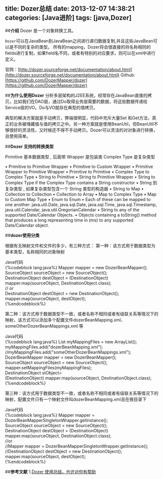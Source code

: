 title: Dozer总结
date: 2013-12-07 14:38:21
categories: [Java进阶]
tags: [java,Dozer]
---
##**介绍**
Dozer 是一个对象转换工具。 

`Dozer`可以在JavaBean到JavaBean之间进行递归数据复制,并且这些JavaBean可以是不同的复杂的类型。 
所有的mapping，Dozer将会很直接的将名称相同的fields进行复制，如果field名不同，或者有特别的对应要求，则可以在xml中进行定义。<!-- more -->

官网：[http://dozer.sourceforge.net/documentation/about.html](http://dozer.sourceforge.net/documentation/about.html)
Github:[https://github.com/DozerMapper/dozer](https://github.com/DozerMapper/dozer)

##**为什么使用Dozer**
分析多层架构的J2EE系统，经常存在JavaBean直接的拷贝。比如我们在DAO层，通过Do取得业务层需要的数据，将这些数据传递给 Service层的VO。Do与VO就存在典型的值拷贝。 

典型的解决方案就是手动拷贝，弊端很明显，代码中充斥大量Set 和Get方法，真正的业务被埋藏值与值的拷贝之中。另一种方案就是使用BeanUtil，但BeanUtil不够很好的灵活性，又时候还不得不手动拷贝。Dozer可以灵活的对对象进行转换，且使用简单。 

##**Dozer 支持的转换类型**

Primitive 基本数据类型 , 后面带 Wrapper 是包装类 Complex Type 是复杂类型 

•	Primitive to Primitive Wrapper 
•	Primitive to Custom Wrapper 
•	Primitive Wrapper to Primitive Wrapper 
•	Primitive to Primitive 
•	Complex Type to Complex Type 
•	String to Primitive 
•	String to Primitive Wrapper 
•	String to Complex Type if the Complex Type contains a String constructor 
•	String 到复杂类型 , 如果复杂类型包含一个 String 类型的构造器 
•	String to Map 
•	Collection to Collection 
•	Collection to Array 
•	Map to Complex Type 
•	Map to Custom Map Type 
•	Enum to Enum 
•	Each of these can be mapped to one another: java.util.Date, java.sql.Date, java.sql.Time, java.sql.Timestamp, java.util.Calendar, java.util.GregorianCalendar 
•	String to any of the supported Date/Calendar Objects. 
•	Objects containing a toString() method that produces a long representing time in (ms) to any supported Date/Calendar object. 

##**dozer使用分类**

根据有无映射文件和文件的多少，有三种方式： 
第一种：该方式用于数据类型为基本类型，名称相同的对象映射 

Java代码  
{%codeblock lang:java%}
Mapper mapper = new DozerBeanMapper();  
SourceObject sourceObject = new SourceObject();  
DestinationObject destObject = (DestinationObject) mapper.map(sourceObject, DestinationObject.class);  
    //  or  
DestinationObject destObject = new DestinationObject();  
mapper.map(sourceObject, destObject);  
{%endcodeblock%}

第二种：该方式用于数据类型不一致，或者名称不相同或者有级联关系等情况下的映射，该方式可以添加多个配置文件dozerBeanMapping.xml、someOtherDozerBeanMappings.xml 等 

Java代码  
{%codeblock lang:java%}
List myMappingFiles = new ArrayList();  
myMappingFiles.add("dozerBeanMapping.xml");  
//myMappingFiles.add("someOtherDozerBeanMappings.xml");  
DozerBeanMapper mapper = new DozerBeanMapper();  
SourceObject sourceObject = new SourceObject();  
mapper.setMappingFiles(myMappingFiles);  
DestinationObject stObject=  
(DestinationObject) mapper.map(sourceObject, DestinationObject.class);  
{%endcodeblock%}

第三种：该方式用于数据类型不一致，或者名称不相同或者有级联关系等情况下的映射，配置文件只有一个映射文件叫dozerBeanMapping.xml且在根目录下 

Java代码  
{%codeblock lang:java%}
Mapper mapper = DozerBeanMapperSingletonWrapper.getInstance();  
SourceObject sourceObject = new SourceObject();  
DestinationObject destObject = (DestinationObject) mapper.map(sourceObject, DestinationObject.class);  
//or  
//Mapper mapper = DozerBeanMapperSingletonWrapper.getInstance();  
//DestinationObject destObject = new DestinationObject();  
mapper.map(sourceObject, destObject);  
{%endcodeblock%}

##**参考文献**
1.[Dozer 使用总结，也许对你有帮助](http://seyaa.iteye.com/blog/762494)
